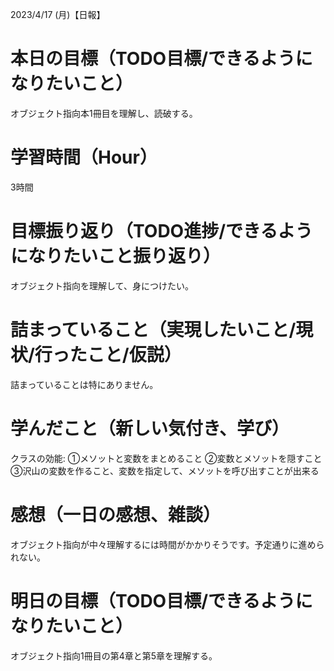 2023/4/17 (月)【日報】

# 本日の目標（TODO目標/できるようになりたいこと）
  オブジェクト指向本1冊目を理解し、読破する。
# 学習時間（Hour）
  3時間
# 目標振り返り（TODO進捗/できるようになりたいこと振り返り）
  オブジェクト指向を理解して、身につけたい。
# 詰まっていること（実現したいこと/現状/行ったこと/仮説）
  詰まっていることは特にありません。
# 学んだこと（新しい気付き、学び）
  クラスの効能: ①メソットと変数をまとめること
              ②変数とメソットを隠すこと
              ③沢山の変数を作ること、変数を指定して、メソットを呼び出すことが出来る
# 感想（一日の感想、雑談）
  オブジェクト指向が中々理解するには時間がかかりそうです。予定通りに進められない。
# 明日の目標（TODO目標/できるようになりたいこと）
  オブジェクト指向1冊目の第4章と第5章を理解する。
